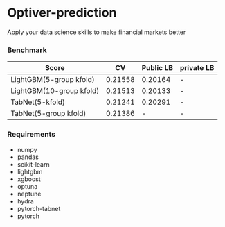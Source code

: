 # Optiver-prediction
Apply your data science skills to make financial markets better


### Benchmark
|Score|CV|Public LB|private LB|
|-----|--|------|-------|
|LightGBM(5-group kfold)|0.21558|0.20164|-|
|LightGBM(10-group kfold)|0.21513|0.20133|-|
|TabNet(5-kfold)|0.21241|0.20291|-|
|TabNet(5-group kfold)|0.21386|-|-|


### Requirements
+ numpy
+ pandas
+ scikit-learn
+ lightgbm
+ xgboost
+ optuna
+ neptune
+ hydra
+ pytorch-tabnet
+ pytorch

### 